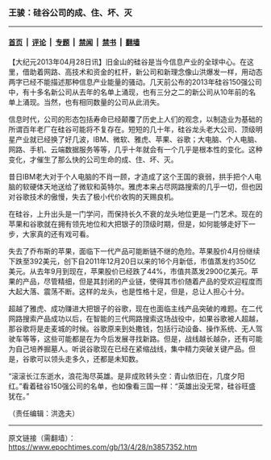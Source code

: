 ### 王骏：硅谷公司的成、住、坏、灭

---

#### [首页](../../../..?n3857352) &nbsp;|&nbsp; [评论](../../../../../epoch-comment?n3857352) &nbsp;|&nbsp; [专题](../../../../../epoch-special?n3857352) &nbsp;|&nbsp; [禁闻](../../../../../epoch-news?n3857352) &nbsp;|&nbsp; [禁书](../../../../../books?n3857352) &nbsp;|&nbsp; [翻墙](https://github.com/gfw-breaker/nogfw/blob/master/README.md?n3857352)


<div class="post_content" id="artbody" itemprop="articleBody">
 <!-- article content begin -->
 <p>
  【大纪元2013年04月28日讯】旧金山的硅谷是当今信息产业的全球中心。在这里，借助着网路、高技术和资金的杠杆，新公司和新理念像山洪爆发一样，用动态两字已经不能描述那种信息产业能量的骚动。几天前公布的2013年硅谷150强公司中，有十多名新公司从去年的名单上涌现，也有三分之二的新公司从10年前的名单上涌现。当然，也有相同数量的公司从此消失。
 </p>
 <p>
  信息时代，公司的形态包括寿命已经颠覆了历史上人们的观念，以制造业为基础的所谓百年老厂在硅谷可能将不复存在。短短的几十年，硅谷龙头老大公司、顶级明星产业就已经换了好几波，IBM、微软、雅虎、苹果、谷歌；大电脑、个人电脑、网路、手机、云端数据服务等等，几乎十年就会有一个几乎是根本性的变化。这种变化，才催生了那么快的公司生命的成、住、坏、灭。
 </p>
 <p>
  昔日IBM老大对于个人电脑的不肖一顾，才造成了这个王国的衰弱，拱手把个人电脑的软硬体天地送给了微软和英特尔。雅虎本来占尽网路搜索的几乎一切，但也因对谷歌技术的傲慢，失去了极小代价收购的天赐良机。
 </p>
 <p>
  在硅谷，上升出头是一门学问，而保持长久不衰的龙头地位更是一门艺术。现在的苹果和谷歌就在拥有领先地位和大把银子的顶级时期，但是，如何能够走好下一步，大家真的还有戏可看。
 </p>
 <p>
  失去了乔布斯的苹果，面临下一代产品可能断链不继的危险。苹果股价4月份继续下跌至392美元，创下自2011年12月20日以来的16个月新低，市值蒸发约350亿美元。从去年9月到现在，苹果股价已经跌了44%，市值共蒸发2900亿美元。苹果的产品，尽管精细，但是其封闭的产业链，使得其市价随着产品的受欢迎程度而大起大落、震荡不断。这样的龙头，也是性格十足，但是，总让人担心十分。
 </p>
 <p>
  超越了雅虎、成功赚进大把银子的谷歌，现在也面临主线产品突破的难题。在二代网路搜索产品成功以后，在智能的三代网路搜索这场战役中，如果谷歌被人超越，那谷歌将是走麦城的时候。谷歌原来到处撒钱，包括行动设备、操作系统、无人驾驶车等等，这些可能都是在为今后发展寻找新路。但是，战线越长越杂，还有可能为自己培养掘墓人。听说谷歌现在已经在紧缩战线，集中精力突破关键产品。但是，谷歌可以领头走多久，还都是未知数。
 </p>
 <p>
  “滚滚长江东逝水，浪花淘尽英雄。是非成败转头空：青山依旧在，几度夕阳红。”看着硅谷150强公司的名单，也如像看三国一样：“英雄出没无常，硅谷旺盛犹在。”
 </p>
 <p>
  （责任编辑：洪逸夫）
 </p>
 <!-- article content end -->
 <div id="below_article_ad">
 </div>
</div>


---

原文链接（需翻墙）：https://www.epochtimes.com/gb/13/4/28/n3857352.htm